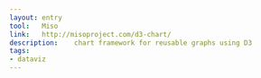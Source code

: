 ```yaml
---
layout: entry
tool:	Miso
link:	http://misoproject.com/d3-chart/
description:	chart framework for reusable graphs using D3
tags:
- dataviz	
---
```

